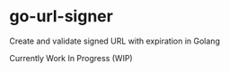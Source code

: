 # go-url-signer
Create and validate signed URL with expiration in Golang

Currently Work In Progress (WIP)
